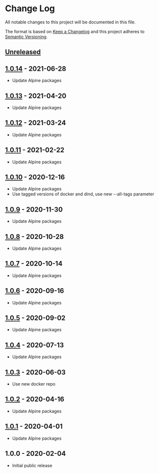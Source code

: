 # Change Log

All notable changes to this project will be documented in this file.

The format is based on [Keep a Changelog](http://keepachangelog.com/)
and this project adheres to [Semantic Versioning](http://semver.org/).

## [Unreleased]

## [1.0.14] - 2021-06-28
- Update Alpine packages

## [1.0.13] - 2021-04-20
- Update Alpine packages

## [1.0.12] - 2021-03-24
- Update Alpine packages

## [1.0.11] - 2021-02-22
- Update Alpine packages

## [1.0.10] - 2020-12-16
- Update Alpine packages
- Use tagged versions of docker and dind, use new --all-tags parameter

## [1.0.9] - 2020-11-30
- Update Alpine packages

## [1.0.8] - 2020-10-28
- Update Alpine packages

## [1.0.7] - 2020-10-14
- Update Alpine packages

## [1.0.6] - 2020-09-16
- Update Alpine packages

## [1.0.5] - 2020-09-02
- Update Alpine packages

## [1.0.4] - 2020-07-13
- Update Alpine packages

## [1.0.3] - 2020-06-03
- Use new docker repo

## [1.0.2] - 2020-04-16
- Update Alpine packages

## [1.0.1] - 2020-04-01
- Update Alpine packages

## 1.0.0 - 2020-02-04

- Initial public release

[Unreleased]:  https://github.com/gmitirol/alpine311/compare/1.0.14...HEAD
[1.0.14]: https://github.com/gmitirol/alpine311/compare/1.0.13...1.0.14
[1.0.13]: https://github.com/gmitirol/alpine311/compare/1.0.12...1.0.13
[1.0.12]: https://github.com/gmitirol/alpine311/compare/1.0.11...1.0.12
[1.0.11]: https://github.com/gmitirol/alpine311/compare/1.0.10...1.0.11
[1.0.10]: https://github.com/gmitirol/alpine311/compare/1.0.9...1.0.10
[1.0.9]: https://github.com/gmitirol/alpine311/compare/1.0.8...1.0.9
[1.0.8]: https://github.com/gmitirol/alpine311/compare/1.0.7...1.0.8
[1.0.7]: https://github.com/gmitirol/alpine311/compare/1.0.6...1.0.7
[1.0.6]: https://github.com/gmitirol/alpine311/compare/1.0.5...1.0.6
[1.0.5]: https://github.com/gmitirol/alpine311/compare/1.0.4...1.0.5
[1.0.4]: https://github.com/gmitirol/alpine311/compare/1.0.3...1.0.4
[1.0.3]: https://github.com/gmitirol/alpine311/compare/1.0.2...1.0.3
[1.0.2]: https://github.com/gmitirol/alpine311/compare/1.0.1...1.0.2
[1.0.1]: https://github.com/gmitirol/alpine311/compare/1.0.0...1.0.1
